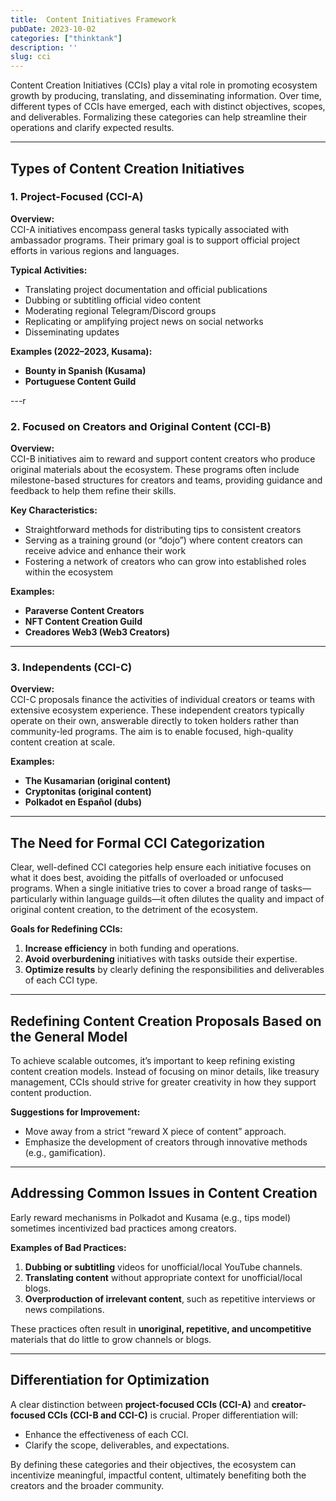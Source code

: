```yaml
---
title:  Content Initiatives Framework
pubDate: 2023-10-02
categories: ["thinktank"]
description: ''
slug: cci
---
```


Content Creation Initiatives (CCIs) play a vital role in promoting ecosystem growth by producing, translating, and disseminating information. Over time, different types of CCIs have emerged, each with distinct objectives, scopes, and deliverables. Formalizing these categories can help streamline their operations and clarify expected results.

---

## Types of Content Creation Initiatives

### 1. Project-Focused (CCI-A)
**Overview:**  
CCI-A initiatives encompass general tasks typically associated with ambassador programs. Their primary goal is to support official project efforts in various regions and languages.

**Typical Activities:**  
- Translating project documentation and official publications  
- Dubbing or subtitling official video content  
- Moderating regional Telegram/Discord groups  
- Replicating or amplifying project news on social networks  
- Disseminating updates  

**Examples (2022–2023, Kusama):**  
- **Bounty in Spanish (Kusama)**  
- **Portuguese Content Guild**  

---r

### 2. Focused on Creators and Original Content (CCI-B)
**Overview:**  
CCI-B initiatives aim to reward and support content creators who produce original materials about the ecosystem. These programs often include milestone-based structures for creators and teams, providing guidance and feedback to help them refine their skills.

**Key Characteristics:**  
- Straightforward methods for distributing tips to consistent creators  
- Serving as a training ground (or “dojo”) where content creators can receive advice and enhance their work  
- Fostering a network of creators who can grow into established roles within the ecosystem  

**Examples:**  
- **Paraverse Content Creators**  
- **NFT Content Creation Guild**  
- **Creadores Web3 (Web3 Creators)**  

---

### 3. Independents (CCI-C)
**Overview:**  
CCI-C proposals finance the activities of individual creators or teams with extensive ecosystem experience. These independent creators typically operate on their own, answerable directly to token holders rather than community-led programs. The aim is to enable focused, high-quality content creation at scale.

**Examples:**  
- **The Kusamarian (original content)**  
- **Cryptonitas (original content)**  
- **Polkadot en Español (dubs)**  

---

## The Need for Formal CCI Categorization
Clear, well-defined CCI categories help ensure each initiative focuses on what it does best, avoiding the pitfalls of overloaded or unfocused programs. When a single initiative tries to cover a broad range of tasks—particularly within language guilds—it often dilutes the quality and impact of original content creation, to the detriment of the ecosystem.

**Goals for Redefining CCIs:**  
1. **Increase efficiency** in both funding and operations.  
2. **Avoid overburdening** initiatives with tasks outside their expertise.  
3. **Optimize results** by clearly defining the responsibilities and deliverables of each CCI type.  

---

## Redefining Content Creation Proposals Based on the General Model
To achieve scalable outcomes, it’s important to keep refining existing content creation models. Instead of focusing on minor details, like treasury management, CCIs should strive for greater creativity in how they support content production.

**Suggestions for Improvement:**  
- Move away from a strict “reward X piece of content” approach.  
- Emphasize the development of creators through innovative methods (e.g., gamification).  

---

## Addressing Common Issues in Content Creation
Early reward mechanisms in Polkadot and Kusama (e.g., tips model) sometimes incentivized bad practices among creators.

**Examples of Bad Practices:**  
1. **Dubbing or subtitling** videos for unofficial/local YouTube channels.  
2. **Translating content** without appropriate context for unofficial/local blogs.  
3. **Overproduction of irrelevant content**, such as repetitive interviews or news compilations.  

These practices often result in **unoriginal, repetitive, and uncompetitive** materials that do little to grow channels or blogs.

---

## Differentiation for Optimization
A clear distinction between **project-focused CCIs (CCI-A)** and **creator-focused CCIs (CCI-B and CCI-C)** is crucial. Proper differentiation will:

- Enhance the effectiveness of each CCI.  
- Clarify the scope, deliverables, and expectations.  

By defining these categories and their objectives, the ecosystem can incentivize meaningful, impactful content, ultimately benefiting both the creators and the broader community.